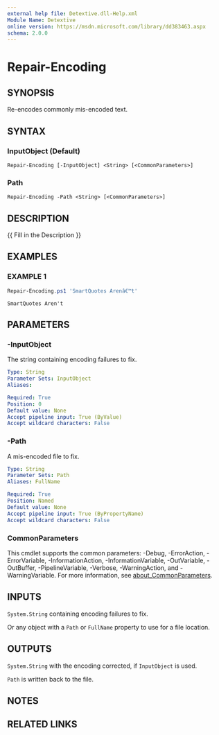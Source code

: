 ```yaml
---
external help file: Detextive.dll-Help.xml
Module Name: Detextive
online version: https://msdn.microsoft.com/library/dd383463.aspx
schema: 2.0.0
---
```


# Repair-Encoding

## SYNOPSIS
Re-encodes commonly mis-encoded text.

## SYNTAX

### InputObject (Default)
```
Repair-Encoding [-InputObject] <String> [<CommonParameters>]
```

### Path
```
Repair-Encoding -Path <String> [<CommonParameters>]
```

## DESCRIPTION
{{ Fill in the Description }}

## EXAMPLES

### EXAMPLE 1
```ps1
Repair-Encoding.ps1 'SmartQuotes Arenâ€™t'
```

```
SmartQuotes Aren't
```

## PARAMETERS

### -InputObject
The string containing encoding failures to fix.

```yaml
Type: String
Parameter Sets: InputObject
Aliases:

Required: True
Position: 0
Default value: None
Accept pipeline input: True (ByValue)
Accept wildcard characters: False
```

### -Path
A mis-encoded file to fix.

```yaml
Type: String
Parameter Sets: Path
Aliases: FullName

Required: True
Position: Named
Default value: None
Accept pipeline input: True (ByPropertyName)
Accept wildcard characters: False
```

### CommonParameters
This cmdlet supports the common parameters: -Debug, -ErrorAction, -ErrorVariable, -InformationAction, -InformationVariable, -OutVariable, -OutBuffer, -PipelineVariable, -Verbose, -WarningAction, and -WarningVariable. For more information, see [about_CommonParameters](http://go.microsoft.com/fwlink/?LinkID=113216).

## INPUTS

`System.String` containing encoding failures to fix.

Or any object with a `Path` or `FullName` property to use for a file location.

## OUTPUTS

`System.String` with the encoding corrected, if `InputObject` is used.

`Path` is written back to the file.

## NOTES

## RELATED LINKS
